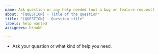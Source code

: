 ```yaml
---
name: Ask question or any help needed (not a bug or feature request)
about: "[QUESTION] - Title of the question"
title: "[QUESTION] - Question title"
labels: help wanted
assignees: hknokh

---
```


- Ask your question or what kind of help you need.
